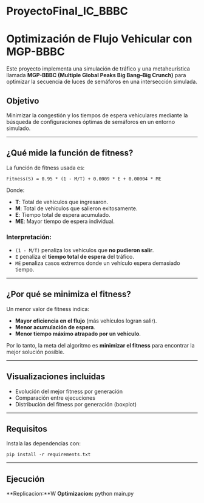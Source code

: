 # ProyectoFinal_IC_BBBC
# Optimización de Flujo Vehicular con MGP-BBBC

Este proyecto implementa una simulación de tráfico y una metaheurística llamada **MGP-BBBC (Multiple Global Peaks Big Bang–Big Crunch)** para optimizar la secuencia de luces de semáforos en una intersección simulada.

## Objetivo

Minimizar la congestión y los tiempos de espera vehiculares mediante la búsqueda de configuraciones óptimas de semáforos en un entorno simulado.

---

## ¿Qué mide la función de fitness?

La función de fitness usada es:

```
Fitness(S) = 0.95 * (1 - M/T) + 0.0009 * E + 0.00004 * ME
```

Donde:
- **T**: Total de vehículos que ingresaron.
- **M**: Total de vehículos que salieron exitosamente.
- **E**: Tiempo total de espera acumulado.
- **ME**: Mayor tiempo de espera individual.

### Interpretación:
- `(1 - M/T)` penaliza los vehículos que **no pudieron salir**.
- `E` penaliza el **tiempo total de espera** del tráfico.
- `ME` penaliza casos extremos donde un vehículo espera demasiado tiempo.

---

## ¿Por qué se minimiza el fitness?

Un menor valor de fitness indica:
- **Mayor eficiencia en el flujo** (más vehículos logran salir).
- **Menor acumulación de espera**.
- **Menor tiempo máximo atrapado por un vehículo**.

Por lo tanto, la meta del algoritmo es **minimizar el fitness** para encontrar la mejor solución posible.

---

## Visualizaciones incluidas

- Evolución del mejor fitness por generación
- Comparación entre ejecuciones
- Distribución del fitness por generación (boxplot)

---

## Requisitos

Instala las dependencias con:

```
pip install -r requirements.txt
```

---

## Ejecución

**Replicacion:**W
**Optimizacion:** python main.py


